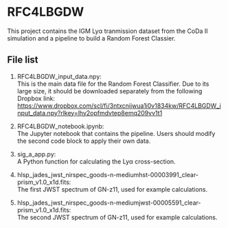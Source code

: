 # RFC4LBGDW

This project contains the IGM Lyα tranmission dataset from the CoDa II simulation and a pipeline to build a Random Forest Classier. 

## File list

1. RFC4LBGDW_input_data.npy:  
   This is the main data file for the Random Forest Classifier. Due to its large size, it should be downloaded separately from the following Dropbox link:  
   https://www.dropbox.com/scl/fi/3ntxcnijwua1i0v1834kw/RFC4LBGDW_input_data.npy?rlkey=lhy2opfmdvtep8emq209vv1t1

2. RFC4LBGDW_notebook.ipynb:  
   The Jupyter notebook that contains the pipeline. Users should modify the second code block to apply their own data.

3. sig_a_app.py:  
   A Python function for calculating the Lyα cross-section.

4. hlsp_jades_jwst_nirspec_goods-n-mediumhst-00003991_clear-prism_v1.0_x1d.fits:  
   The first JWST spectrum of GN-z11, used for example calculations.

5. hlsp_jades_jwst_nirspec_goods-n-mediumjwst-00005591_clear-prism_v1.0_x1d.fits:  
   The second JWST spectrum of GN-z11, used for example calculations.
